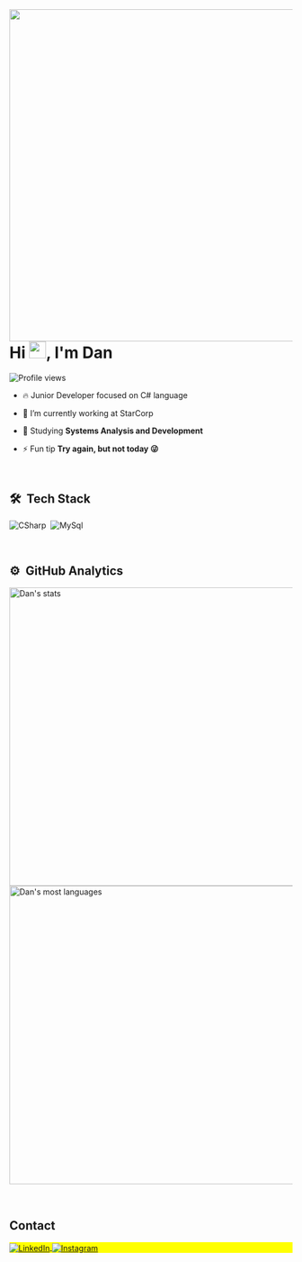 <img align="right" height="590em" src="https://raw.githubusercontent.com/gist/DaniloSalvato/f60ab31e8a6e43ea2b9856f3eef92d61/raw/fed5e510eea3ff1427c3231be881c65f511355f2/githubcard.svg"/>
<h1 align="left">Hi <img src="https://raw.githubusercontent.com/kaueMarques/kaueMarques/master/hi.gif" height="30px">, I'm Dan</h1>
<p align="left"> <img src="https://komarev.com/ghpvc/?username=DaniloSalvato&color=yellow" alt="Profile views" /> </p>

- 🔥 Junior Developer focused on C# language

- 🔭 I’m currently working at StarCorp

- 💬 Studying **Systems Analysis and Development**

- ⚡ Fun tip **Try again, but not today 😜**

<br>

## 🛠 &nbsp;Tech Stack

![CSharp](https://img.shields.io/badge/-CSharp-05122A?style=flat&logo=CSharp)&nbsp;
![MySql](https://img.shields.io/badge/-MySQL-05122A?style=flat&logo=MySQL)&nbsp;

<br>

## ⚙️ &nbsp;GitHub Analytics

<p align="left">
<img width="530em" src="https://github-readme-stats.vercel.app/api?username=daniloSalvato&show_icons=true&theme=tokyonight" alt="Dan's stats"/>
<img width="530em" src="https://github-readme-stats.vercel.app/api/top-langs/?username=daniloSalvato&layout=compact&theme=tokyonight" alt="Dan's most languages"/>
</p>

<br>

## Contact

<p align="left" style="background:yellow">
<a href="https://www.linkedin.com/in/danilo-salvato/" target="_blank">
  <img align="center" src="https://img.shields.io/badge/-LinkedIn-05122A?style=flat&logo=LinkedIn" alt="LinkedIn"/>
</a>
<a href="https://www.instagram.com/dan.miguel02/" target="_blank">
  <img align="center" src="https://img.shields.io/badge/-Instagram-05122A?style=flat&logo=Instagram" alt="Instagram"/>  
</a>
